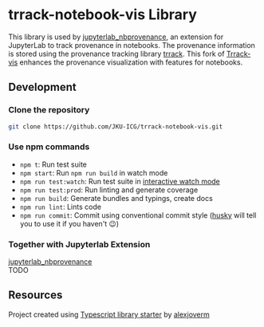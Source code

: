 # trrack-notebook-vis Library

This library is used by [jupyterlab_nbprovenance](https://github.com/JKU-ICG/jupyterlab_nbprovenance), an extension for JupyterLab to track provenance in notebooks. The provenance information is stored using the provenance tracking library [trrack]((https://github.com/visdesignlab/trrack)).
This fork of [Trrack-vis](https://github.com/visdesignlab/trrack-vis) enhances the provenance visualization with features for notebooks.

## Development

### Clone the repository

```bash
git clone https://github.com/JKU-ICG/trrack-notebook-vis.git
```

### Use npm commands

- `npm t`: Run test suite
- `npm start`: Run `npm run build` in watch mode
- `npm run test:watch`: Run test suite in [interactive watch mode](http://facebook.github.io/jest/docs/cli.html#watch)
- `npm run test:prod`: Run linting and generate coverage
- `npm run build`: Generate bundles and typings, create docs
- `npm run lint`: Lints code
- `npm run commit`: Commit using conventional commit style ([husky](https://github.com/typicode/husky) will tell you to use it if you haven't :wink:)

### Together with Jupyterlab Extension

[jupyterlab_nbprovenance](https://github.com/JKU-ICG/jupyterlab_nbprovenance)  
TODO
## Resources

Project created using [Typescript library starter](https://github.com/alexjoverm/typescript-library-starter) by [alexjoverm](https://github.com/alexjoverm/)
